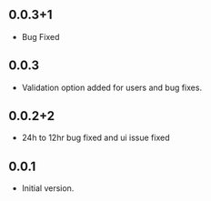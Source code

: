 ##  0.0.3+1
- Bug Fixed

##  0.0.3
- Validation option added for users and bug fixes.

##  0.0.2+2
- 24h to 12hr bug fixed and ui issue fixed 

## 0.0.1
- Initial version.
